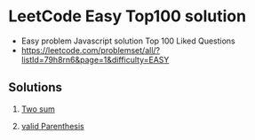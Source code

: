 # LeetCode Easy Top100 solution

- Easy problem Javascript solution Top 100 Liked Questions
- https://leetcode.com/problemset/all/?listId=79h8rn6&page=1&difficulty=EASY

## Solutions

1. [Two sum](https://github.com/hhhminme/LeetCodeEasyTop100solution/blob/main/1.TwoSum.md)

2. [valid Parenthesis](20.Valid%20Parenthesis.md)
